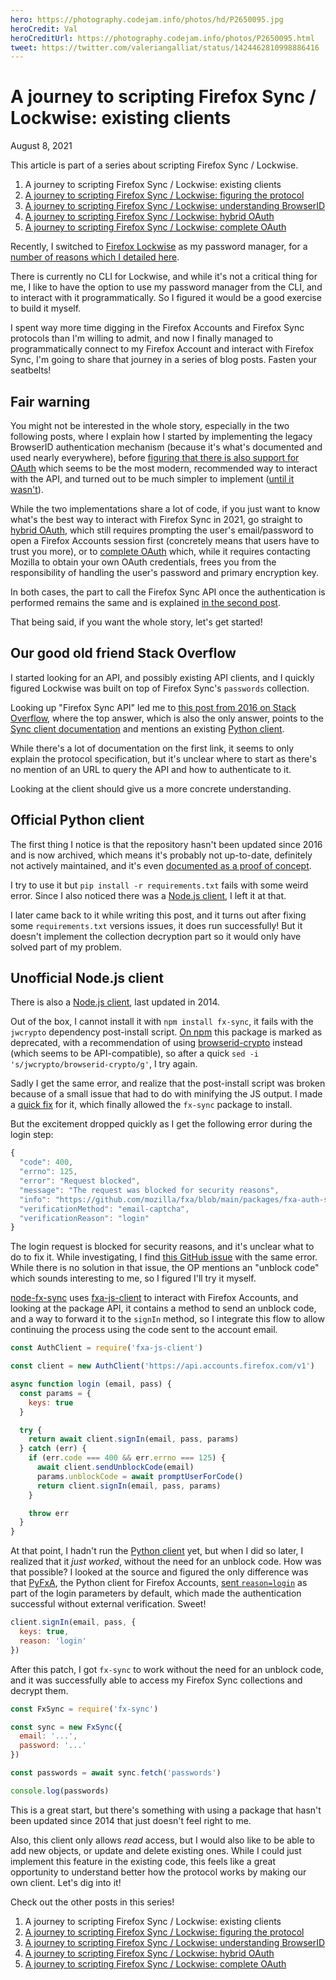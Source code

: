 ```yaml
---
hero: https://photography.codejam.info/photos/hd/P2650095.jpg
heroCredit: Val
heroCreditUrl: https://photography.codejam.info/photos/P2650095.html
tweet: https://twitter.com/valeriangalliat/status/1424462810998886416
---
```


# A journey to scripting Firefox Sync / Lockwise: existing clients
August 8, 2021

<div class="note">

This article is part of a series about scripting Firefox Sync / Lockwise.

1. A journey to scripting Firefox Sync / Lockwise: existing clients
1. [A journey to scripting Firefox Sync / Lockwise: figuring the protocol](scripting-firefox-sync-lockwise-figuring-the-protocol.md)
1. [A journey to scripting Firefox Sync / Lockwise: understanding BrowserID](scripting-firefox-sync-lockwise-understanding-browserid.md)
1. [A journey to scripting Firefox Sync / Lockwise: hybrid OAuth](scripting-firefox-sync-lockwise-hybrid-oauth.md)
1. [A journey to scripting Firefox Sync / Lockwise: complete OAuth](scripting-firefox-sync-lockwise-complete-oauth.md)

</div>

Recently, I switched to [Firefox Lockwise](https://lockwise.firefox.com/)
as my password manager, for a [number of reasons which I detailed here](why-i-switched-to-firefox-lockwise-as-my-password-manager.md).

There is currently no CLI for Lockwise, and while it's not a critical
thing for me, I like to have the option to use my password manager from
the CLI, and to interact with it programmatically. So I figured it would
be a good exercise to build it myself.

I spent way more time digging in the Firefox Accounts and Firefox Sync
protocols than I'm willing to admit, and now I finally managed to
programmatically connect to my Firefox Account and interact with Firefox
Sync, I'm going to share that journey in a series of blog posts. Fasten
your seatbelts!

## Fair warning

You might not be interested in the whole story, especially in the two
following posts, where I explain how I started by implementing the
legacy BrowserID authentication mechanism (because it's what's
documented and used nearly everywhere), before [figuring that there is also support for OAuth](scripting-firefox-sync-lockwise-hybrid-oauth.md)
which seems to be the most modern, recommended way to interact with the
API, and turned out to be much simpler to implement ([until it wasn't](scripting-firefox-sync-lockwise-complete-oauth.md)).

While the two implementations share a lot of code, if you just want to
know what's the best way to interact with Firefox Sync in 2021, go
straight to [hybrid OAuth](scripting-firefox-sync-lockwise-hybrid-oauth.md),
which still requires prompting the user's email/password to open a
Firefox Accounts session first (concretely means that users have to
trust you more), or to [complete OAuth](scripting-firefox-sync-lockwise-complete-oauth.md)
which, while it requires contacting Mozilla to obtain your own OAuth
credentials, frees you from the responsibility of handling the user's
password and primary encryption key.

In both cases, the part to call the Firefox Sync API once the
authentication is performed remains the same and is explained
[in the second post](scripting-firefox-sync-lockwise-figuring-the-protocol.md#actually-calling-firefox-sync).

That being said, if you want the whole story, let's get started!

## Our good old friend Stack Overflow

I started looking for an API, and possibly existing API clients, and I
quickly figured Lockwise was built on top of Firefox Sync's `passwords`
collection.

Looking up "Firefox Sync API" led me to [this post from 2016 on Stack Overflow](https://stackoverflow.com/questions/35313330/firefox-sync-api-does-it-exist),
where the top answer, which is also the only answer, points to the [Sync client documentation](https://mozilla-services.readthedocs.io/en/latest/sync/index.html)
and mentions an existing [Python client](https://github.com/mozilla-services/syncclient).

While there's a lot of documentation on the first link, it seems to
only explain the protocol specification, but it's unclear where to start
as there's no mention of an URL to query the API and how to authenticate
to it.

Looking at the client should give us a more concrete understanding.

## Official Python client

The first thing I notice is that the repository hasn't been updated
since 2016 and is now archived, which means it's probably not
up-to-date, definitely not actively maintained, and it's even
[documented as a proof of concept](https://github.com/mozilla-services/syncclient/blob/efe0d49a8bd00d341b6e926f6783325b3fe7b676/syncclient/client.py#L11).

I try to use it but `pip install -r requirements.txt` fails with some
weird error. Since I also noticed there was a [Node.js client](#unofficial-node-js-client),
I left it at that.

I later came back to it while writing this post, and it turns out after
fixing some `requirements.txt` versions issues, it does run
successfully! But it doesn't implement the collection decryption part so
it would only have solved part of my problem.

## Unofficial Node.js client

There is also a [Node.js client](https://github.com/zaach/node-fx-sync),
last updated in 2014.

Out of the box, I cannot install it with `npm install fx-sync`, it fails
with the `jwcrypto` dependency post-install script. [On npm](https://www.npmjs.com/package/jwcrypto)
this package is marked as deprecated, with a recommendation of using [browserid-crypto](https://www.npmjs.com/package/browserid-crypto)
instead (which seems to be API-compatible), so after a quick `sed -i 's/jwcrypto/browserid-crypto/g'`,
I try again.

Sadly I get the same error, and realize that the post-install script was
broken because of a small issue that had to do with minifying the JS
output. I made a [quick fix](https://github.com/mozilla/browserid-crypto/pull/122)
for it, which finally allowed the `fx-sync` package to install.

But the excitement dropped quickly as I get the following error during
the login step:

```js
{
  "code": 400,
  "errno": 125,
  "error": "Request blocked",
  "message": "The request was blocked for security reasons",
  "info": "https://github.com/mozilla/fxa/blob/main/packages/fxa-auth-server/docs/api.md#response-format",
  "verificationMethod": "email-captcha",
  "verificationReason": "login"
}
```

The login request is blocked for security reasons, and it's unclear what
to do to fix it. While investigating, I find [this GitHub issue](https://github.com/mozilla/fxa/issues/5794)
with the same error. While there is no solution in that issue, the OP
mentions an "unblock code" which sounds interesting to me, so I figured
I'll try it myself.

[node-fx-sync](https://github.com/zaach/node-fx-sync) uses
[fxa-js-client](https://www.npmjs.com/package/fxa-js-client) to interact
with Firefox Accounts, and looking at the package API, it contains a
method to send an unblock code, and a way to forward it to the `signIn`
method, so I integrate this flow to allow continuing the process using
the code sent to the account email.

```js
const AuthClient = require('fxa-js-client')

const client = new AuthClient('https://api.accounts.firefox.com/v1')

async function login (email, pass) {
  const params = {
    keys: true
  }

  try {
    return await client.signIn(email, pass, params)
  } catch (err) {
    if (err.code === 400 && err.errno === 125) {
      await client.sendUnblockCode(email)
      params.unblockCode = await promptUserForCode()
      return client.signIn(email, pass, params)
    }

    throw err
  }
}
```

At that point, I hadn't run the [Python client](#official-python-client)
yet, but when I did so later, I realized that it *just worked*, without the
need for an unblock code. How was that possible? I looked at the source
and figured the only difference was that [PyFxA](https://github.com/mozilla/PyFxA),
the Python client for Firefox Accounts, [sent `reason=login`](https://github.com/mozilla/PyFxA/blob/6c3f803b3c27c665f417b0c5bd3ca79add8e2027/fxa/core.py#L78)
as part of the login parameters by default, which made the
authentication successful without external verification. Sweet!

```js
client.signIn(email, pass, {
  keys: true,
  reason: 'login'
})
```

After this patch, I got `fx-sync` to work without the need for an
unblock code, and it was successfully able to access my Firefox Sync
collections and decrypt them.

```js
const FxSync = require('fx-sync')

const sync = new FxSync({
  email: '...',
  password: '...'
})

const passwords = await sync.fetch('passwords')

console.log(passwords)
```

This is a great start, but there's something with using a package that
hasn't been updated since 2014 that just doesn't feel right to me.

Also, this client only allows *read* access, but I would also like to be
able to add new objects, or update and delete existing ones. While I
could just implement this feature in the existing code, this feels like
a great opportunity to understand better how the protocol works by
making our own client. Let's dig into it!

<div class="note">

Check out the other posts in this series!

1. A journey to scripting Firefox Sync / Lockwise: existing clients
1. [A journey to scripting Firefox Sync / Lockwise: figuring the protocol](scripting-firefox-sync-lockwise-figuring-the-protocol.md)
1. [A journey to scripting Firefox Sync / Lockwise: understanding BrowserID](scripting-firefox-sync-lockwise-understanding-browserid.md)
1. [A journey to scripting Firefox Sync / Lockwise: hybrid OAuth](scripting-firefox-sync-lockwise-hybrid-oauth.md)
1. [A journey to scripting Firefox Sync / Lockwise: complete OAuth](scripting-firefox-sync-lockwise-complete-oauth.md)

</div>

